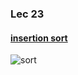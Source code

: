 ### Lec 23

#### [insertion sort](http://en.wikipedia.org/wiki/Insertion_sort)
![sort](http://en.wikipedia.org/wiki/File:Insertion-sort-example-300px.gif)



